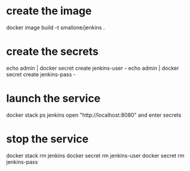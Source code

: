 # create the image
docker image build -t smallone/jenkins .

# create the secrets
echo admin | docker secret create jenkins-user -
echo admin | docker secret create jenkins-pass -

# launch the service
docker stack ps jenkins
open "http://localhost:8080" and enter secrets

# stop the service
docker stack rm jenkins
docker secret rm jenkins-user
docker secret rm jenkins-pass
